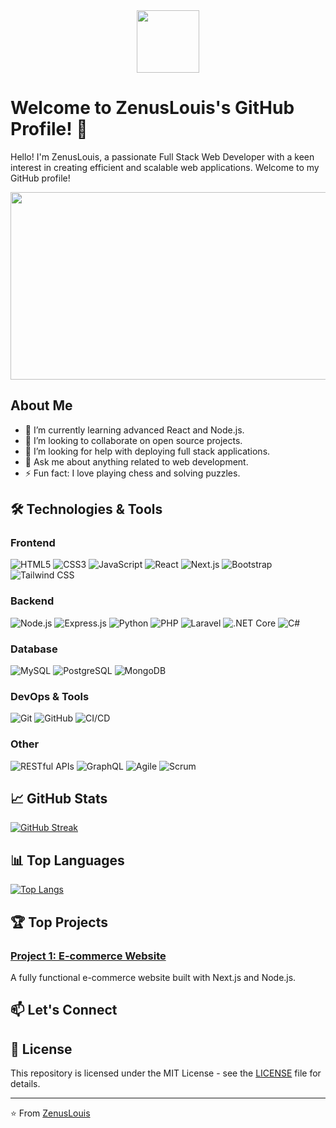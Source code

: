 <div id="header" align="center">
  <img src="https://media.giphy.com/media/M9gbBd9nbDrOTu1Mqx/giphy.gif" width="100"/>
</div>

# Welcome to ZenusLouis's GitHub Profile! 👋

Hello! I'm ZenusLouis, a passionate Full Stack Web Developer with a keen interest in creating efficient and scalable web applications. Welcome to my GitHub profile!

<div align="center">
  <img src="https://media.giphy.com/media/dWesBcTLavkZuG35MI/giphy.gif" width="600" height="300"/>
</div>

## About Me

- 🌱 I’m currently learning advanced React and Node.js.
- 👯 I’m looking to collaborate on open source projects.
- 🤔 I’m looking for help with deploying full stack applications.
- 💬 Ask me about anything related to web development.
- ⚡ Fun fact: I love playing chess and solving puzzles.

## 🛠️ Technologies & Tools

### Frontend
![HTML5](https://img.shields.io/badge/HTML5-E34F26?style=flat&logo=html5&logoColor=white)
![CSS3](https://img.shields.io/badge/CSS3-1572B6?style=flat&logo=css3&logoColor=white)
![JavaScript](https://img.shields.io/badge/JavaScript-F7DF1E?style=flat&logo=javascript&logoColor=black)
![React](https://img.shields.io/badge/React-61DAFB?style=flat&logo=react&logoColor=black)
![Next.js](https://img.shields.io/badge/Next.js-000000?style=flat&logo=nextdotjs&logoColor=white)
![Bootstrap](https://img.shields.io/badge/Bootstrap-7952B3?style=flat&logo=bootstrap&logoColor=white)
![Tailwind CSS](https://img.shields.io/badge/Tailwind_CSS-38B2AC?style=flat&logo=tailwind-css&logoColor=white)

### Backend
![Node.js](https://img.shields.io/badge/Node.js-339933?style=flat&logo=nodedotjs&logoColor=white)
![Express.js](https://img.shields.io/badge/Express.js-000000?style=flat&logo=express&logoColor=white)
![Python](https://img.shields.io/badge/Python-3776AB?style=flat&logo=python&logoColor=white)
![PHP](https://img.shields.io/badge/PHP-777BB4?style=flat&logo=php&logoColor=white)
![Laravel](https://img.shields.io/badge/Laravel-FF2D20?style=flat&logo=laravel&logoColor=white)
![.NET Core](https://img.shields.io/badge/.NET_Core-512BD4?style=flat&logo=dot-net&logoColor=white)
![C#](https://img.shields.io/badge/C%23-239120?style=flat&logo=c-sharp&logoColor=white)

### Database
![MySQL](https://img.shields.io/badge/MySQL-4479A1?style=flat&logo=mysql&logoColor=white)
![PostgreSQL](https://img.shields.io/badge/PostgreSQL-336791?style=flat&logo=postgresql&logoColor=white)
![MongoDB](https://img.shields.io/badge/MongoDB-47A248?style=flat&logo=mongodb&logoColor=white)

### DevOps & Tools
![Git](https://img.shields.io/badge/Git-F05032?style=flat&logo=git&logoColor=white)
![GitHub](https://img.shields.io/badge/GitHub-181717?style=flat&logo=github&logoColor=white)
![CI/CD](https://img.shields.io/badge/CI%2FCD-4285F4?style=flat&logo=google-cloud&logoColor=white)

### Other
![RESTful APIs](https://img.shields.io/badge/RESTful_APIs-02569B?style=flat&logo=protocols-dot-io&logoColor=white)
![GraphQL](https://img.shields.io/badge/GraphQL-E10098?style=flat&logo=graphql&logoColor=white)
![Agile](https://img.shields.io/badge/Agile-0170FE?style=flat&logo=agile&logoColor=white)
![Scrum](https://img.shields.io/badge/Scrum-6DB33F?style=flat&logo=agile&logoColor=white)

## 📈 GitHub Stats

[![GitHub Streak](https://github-readme-streak-stats.herokuapp.com?user=ZenusLouis&theme=dark)](https://git.io/streak-stats)

## 📊 Top Languages

[![Top Langs](https://github-readme-stats.vercel.app/api/top-langs/?username=ZenusLouis)](https://github.com/anuraghazra/github-readme-stats)

## 🏆 Top Projects

### [Project 1: E-commerce Website](https://github.com/ZenusLouis/ecommerce)
A fully functional e-commerce website built with Next.js and Node.js.

## 📫 Let's Connect


## 📜 License

This repository is licensed under the MIT License - see the [LICENSE](LICENSE) file for details.

---

⭐️ From [ZenusLouis](https://github.com/ZenusLouis)
